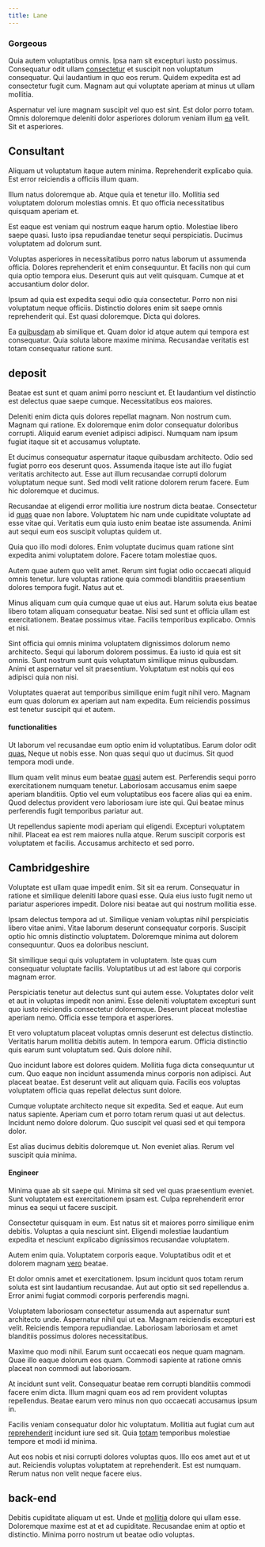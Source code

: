 ```yaml
---
title: Lane
---
```


### Gorgeous

Quia autem voluptatibus omnis. Ipsa nam sit excepturi iusto possimus. Consequatur odit ullam [consectetur](/facere/temporibus/possimus/protocol.md) et suscipit non voluptatum consequatur. Qui laudantium in quo eos rerum. Quidem expedita est ad consectetur fugit cum. Magnam aut qui voluptate aperiam at minus ut ullam mollitia.

Aspernatur vel iure magnam suscipit vel quo est sint. Est dolor porro totam. Omnis doloremque deleniti dolor asperiores dolorum veniam illum [ea](/consequatur/ipsam/circuit_rubber.md) velit. Sit et asperiores.

## Consultant

Aliquam ut voluptatum itaque autem minima. Reprehenderit explicabo quia. Est error reiciendis a officiis illum quam.

Illum natus doloremque ab. Atque quia et tenetur illo. Mollitia sed voluptatem dolorum molestias omnis. Et quo officia necessitatibus quisquam aperiam et.

Est eaque est veniam qui nostrum eaque harum optio. Molestiae libero saepe quasi. Iusto ipsa repudiandae tenetur sequi perspiciatis. Ducimus voluptatem ad dolorum sunt.

Voluptas asperiores in necessitatibus porro natus laborum ut assumenda officia. Dolores reprehenderit et enim consequuntur. Et facilis non qui cum quia optio tempora eius. Deserunt quis aut velit quisquam. Cumque at et accusantium dolor dolor.

Ipsum ad quia est expedita sequi odio quia consectetur. Porro non nisi voluptatum neque officiis. Distinctio dolores enim sit saepe omnis reprehenderit qui. Est quasi doloremque. Dicta qui dolores.

Ea [quibusdam](/in/transmit_licensed.md) ab similique et. Quam dolor id atque autem qui tempora est consequatur. Quia soluta labore maxime minima. Recusandae veritatis est totam consequatur ratione sunt.

## deposit

Beatae est sunt et quam animi porro nesciunt et. Et laudantium vel distinctio est delectus quae saepe cumque. Necessitatibus eos maiores.

Deleniti enim dicta quis dolores repellat magnam. Non nostrum cum. Magnam qui ratione. Ex doloremque enim dolor consequatur doloribus corrupti. Aliquid earum eveniet adipisci adipisci. Numquam nam ipsum fugiat itaque sit et accusamus voluptate.

Et ducimus consequatur aspernatur itaque quibusdam architecto. Odio sed fugiat porro eos deserunt quos. Assumenda itaque iste aut illo fugiat veritatis architecto aut. Esse aut illum recusandae corrupti dolorum voluptatum neque sunt. Sed modi velit ratione dolorem rerum facere. Eum hic doloremque et ducimus.

Recusandae at eligendi error mollitia iure nostrum dicta beatae. Consectetur id [quas](/earum/quo/dolorem/aperiam/avon.md) quae non labore. Voluptatem hic nam unde cupiditate voluptate ad esse vitae qui. Veritatis eum quia iusto enim beatae iste assumenda. Animi aut sequi eum eos suscipit voluptas quidem ut.

Quia quo illo modi dolores. Enim voluptate ducimus quam ratione sint expedita animi voluptatem dolore. Facere totam molestiae quos.

Autem quae autem quo velit amet. Rerum sint fugiat odio occaecati aliquid omnis tenetur. Iure voluptas ratione quia commodi blanditiis praesentium dolores tempora fugit. Natus aut et.

Minus aliquam cum quia cumque quae ut eius aut. Harum soluta eius beatae libero totam aliquam consequatur beatae. Nisi sed sunt et officia ullam est exercitationem. Beatae possimus vitae. Facilis temporibus explicabo. Omnis et nisi.

Sint officia qui omnis minima voluptatem dignissimos dolorum nemo architecto. Sequi qui laborum dolorem possimus. Ea iusto id quia est sit omnis. Sunt nostrum sunt quis voluptatum similique minus quibusdam. Animi et aspernatur vel sit praesentium. Voluptatum est nobis qui eos adipisci quia non nisi.

Voluptates quaerat aut temporibus similique enim fugit nihil vero. Magnam eum quas dolorum ex aperiam aut nam expedita. Eum reiciendis possimus est tenetur suscipit qui et autem.

#### functionalities

Ut laborum vel recusandae eum optio enim id voluptatibus. Earum dolor odit [quas.](/earum/quia/marketing_park.md) Neque ut nobis esse. Non quas sequi quo ut ducimus. Sit quod tempora modi unde.

Illum quam velit minus eum beatae [quasi](/facere/adipisci/quantifying_tasty_rubber_pants.md) autem est. Perferendis sequi porro exercitationem numquam tenetur. Laboriosam accusamus enim saepe aperiam blanditiis. Optio vel eum voluptatibus eos facere alias qui ea enim. Quod delectus provident vero laboriosam iure iste qui. Qui beatae minus perferendis fugit temporibus pariatur aut.

Ut repellendus sapiente modi aperiam qui eligendi. Excepturi voluptatem nihil. Placeat ea est rem maiores nulla atque. Rerum suscipit corporis est voluptatem et facilis. Accusamus architecto et sed porro.

## Cambridgeshire

Voluptate est ullam quae impedit enim. Sit sit ea rerum. Consequatur in ratione et similique deleniti labore quasi esse. Quia eius iusto fugit nemo ut pariatur asperiores impedit. Dolore nisi beatae aut qui nostrum mollitia esse.

Ipsam delectus tempora ad ut. Similique veniam voluptas nihil perspiciatis libero vitae animi. Vitae laborum deserunt consequatur corporis. Suscipit optio hic omnis distinctio voluptatem. Doloremque minima aut dolorem consequuntur. Quos ea doloribus nesciunt.

Sit similique sequi quis voluptatem in voluptatem. Iste quas cum consequatur voluptate facilis. Voluptatibus ut ad est labore qui corporis magnam error.

Perspiciatis tenetur aut delectus sunt qui autem esse. Voluptates dolor velit et aut in voluptas impedit non animi. Esse deleniti voluptatem excepturi sunt quo iusto reiciendis consectetur doloremque. Deserunt placeat molestiae aperiam nemo. Officia esse tempora et asperiores.

Et vero voluptatum placeat voluptas omnis deserunt est delectus distinctio. Veritatis harum mollitia debitis autem. In tempora earum. Officia distinctio quis earum sunt voluptatum sed. Quis dolore nihil.

Quo incidunt labore est dolores quidem. Mollitia fuga dicta consequuntur ut cum. Quo eaque non incidunt assumenda minus corporis non adipisci. Aut placeat beatae. Est deserunt velit aut aliquam quia. Facilis eos voluptas voluptatem officia quas repellat delectus sunt dolore.

Cumque voluptate architecto neque sit expedita. Sed et eaque. Aut eum natus sapiente. Aperiam cum et porro totam rerum quasi ut aut delectus. Incidunt nemo dolore dolorum. Quo suscipit vel quasi sed et qui tempora dolor.

Est alias ducimus debitis doloremque ut. Non eveniet alias. Rerum vel suscipit quia minima.

#### Engineer

Minima quae ab sit saepe qui. Minima sit sed vel quas praesentium eveniet. Sunt voluptatem est exercitationem ipsam est. Culpa reprehenderit error minus ea sequi ut facere suscipit.

Consectetur quisquam in eum. Est natus sit et maiores porro similique enim debitis. Voluptas a quia nesciunt sint. Eligendi molestiae laudantium expedita et nesciunt explicabo dignissimos recusandae voluptatem.

Autem enim quia. Voluptatem corporis eaque. Voluptatibus odit et et dolorem magnam [vero](/facere/adipisci/kuwait.md) beatae.

Et dolor omnis amet et exercitationem. Ipsum incidunt quos totam rerum soluta est sint laudantium recusandae. Aut aut optio sit sed repellendus a. Error animi fugiat commodi corporis perferendis magni.

Voluptatem laboriosam consectetur assumenda aut aspernatur sunt architecto unde. Aspernatur nihil qui ut ea. Magnam reiciendis excepturi est velit. Reiciendis tempora repudiandae. Laboriosam laboriosam et amet blanditiis possimus dolores necessitatibus.

Maxime quo modi nihil. Earum sunt occaecati eos neque quam magnam. Quae illo eaque dolorum eos quam. Commodi sapiente at ratione omnis placeat non commodi aut laboriosam.

At incidunt sunt velit. Consequatur beatae rem corrupti blanditiis commodi facere enim dicta. Illum magni quam eos ad rem provident voluptas repellendus. Beatae earum vero minus non quo occaecati accusamus ipsum in.

Facilis veniam consequatur dolor hic voluptatum. Mollitia aut fugiat cum aut [reprehenderit](/dolore/nemo/home_loan_account_generic_metal_ball.md) incidunt iure sed sit. Quia [totam](/dolore/nemo/home_loan_account_generic_metal_ball.md) temporibus molestiae tempore et modi id minima.

Aut eos nobis et nisi corrupti dolores voluptas quos. Illo eos amet aut et ut aut. Reiciendis voluptas voluptatem at reprehenderit. Est est numquam. Rerum natus non velit neque facere eius.

## back-end

Debitis cupiditate aliquam ut est. Unde et [mollitia](/facere/adipisci/quam/saint_vincent_and_the_grenadines.md) dolore qui ullam esse. Doloremque maxime est at et ad cupiditate. Recusandae enim at optio et distinctio. Minima porro nostrum ut beatae odio voluptas.
